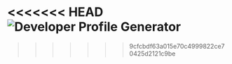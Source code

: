 <<<<<<< HEAD
![Developer Profile Generator](developer_profile_generator.gif)
=======

>>>>>>> 9cfcbdf63a015e70c4999822ce70425d2121c9be
